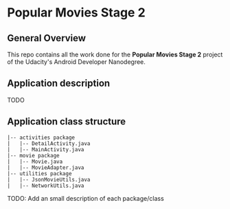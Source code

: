 # Popular Movies Stage 2

## General Overview

This repo contains all the work done for the **Popular Movies Stage 2** project of the Udacity's Android Developer Nanodegree.

## Application description

TODO
	
## Application class structure

    |-- activities package
    |   |-- DetailActivity.java
    |   |-- MainActivity.java
    |-- movie package
    |   |-- Movie.java
    |   |-- MovieAdapter.java
    |-- utilities package
    |   |-- JsonMovieUtils.java
    |   |-- NetworkUtils.java
    
TODO: Add an small description of each package/class

